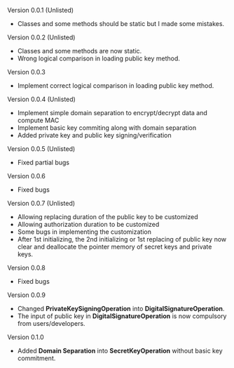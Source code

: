 Version 0.0.1 (Unlisted)
- Classes and some methods should be static but I made some mistakes.

Version 0.0.2 (Unlisted)
- Classes and some methods are now static. 
- Wrong logical comparison in loading public key method.

Version 0.0.3
- Implement correct logical comparison in loading public key method.

Version 0.0.4 (Unlisted)
- Implement simple domain separation to encrypt/decrypt data and compute MAC
- Implement basic key commiting along with domain separation
- Added private key and public key signing/verification

Version 0.0.5 (Unlisted)
- Fixed partial bugs

Version 0.0.6
- Fixed bugs

Version 0.0.7 (Unlisted)
- Allowing replacing duration of the public key to be customized
- Allowing authorization duration to be customized
- Some bugs in implementing the customization
- After 1st initializing, the 2nd initializing or 1st replacing of public key now clear and deallocate the pointer memory of secret keys and private keys.

Version 0.0.8
- Fixed bugs

Version 0.0.9
- Changed **PrivateKeySigningOperation** into **DigitalSignatureOperation**.
- The input of public key in **DigitalSignatureOperation** is now compulsory from users/developers. 

Version 0.1.0
- Added **Domain Separation** into **SecretKeyOperation** without basic key commitment.

